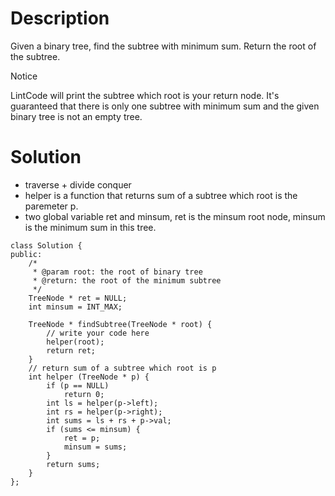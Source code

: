 # Description

Given a binary tree, find the subtree with minimum sum. Return the root of the subtree.

 Notice

LintCode will print the subtree which root is your return node.
It's guaranteed that there is only one subtree with minimum sum and the given binary tree is not an empty tree.

# Solution

- traverse + divide conquer
- helper is a function that returns sum of a subtree which root is the paremeter p.
- two global variable ret and minsum, ret is the minsum root node, minsum is the minimum sum in this tree.
```
class Solution {
public:
    /*
     * @param root: the root of binary tree
     * @return: the root of the minimum subtree
     */
    TreeNode * ret = NULL;
    int minsum = INT_MAX;
    
    TreeNode * findSubtree(TreeNode * root) {
        // write your code here
        helper(root);
        return ret;
    }
    // return sum of a subtree which root is p
    int helper (TreeNode * p) {
        if (p == NULL)
            return 0;
        int ls = helper(p->left);
        int rs = helper(p->right);
        int sums = ls + rs + p->val;
        if (sums <= minsum) {
            ret = p;
            minsum = sums;
        }
        return sums;
    }
};
```
